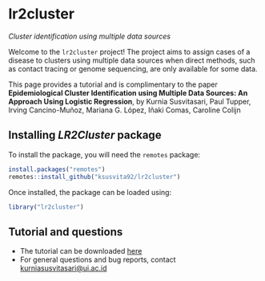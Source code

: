 # lr2cluster
*Cluster identification using multiple data sources*


Welcome to the `lr2cluster` project! The project aims to assign cases of a disease to clusters using multiple data sources when direct methods, such as contact tracing or genome sequencing, are only available for some data.

This page provides a tutorial and is complimentary to the paper 
**Epidemiological Cluster Identification using Multiple Data Sources: An Approach Using Logistic Regression**, by
Kurnia Susvitasari, Paul Tupper, Irving Cancino-Muñoz, Mariana G. López, Iñaki Comas, Caroline Colijn


## Installing *LR2Cluster* package
To install the package, you will need the `remotes` package:

```r
install.packages("remotes")
remotes::install_github("ksusvita92/lr2cluster")
```


Once installed, the package can be loaded using:

```r
library("lr2cluster")
```

## Tutorial and questions
- The tutorial can be downloaded [here](https://github.com/ksusvita92/lr2cluster/blob/master/Tutorial/Tutorial.pdf)
- For general questions and bug reports, contact <kurniasusvitasari@ui.ac.id>

